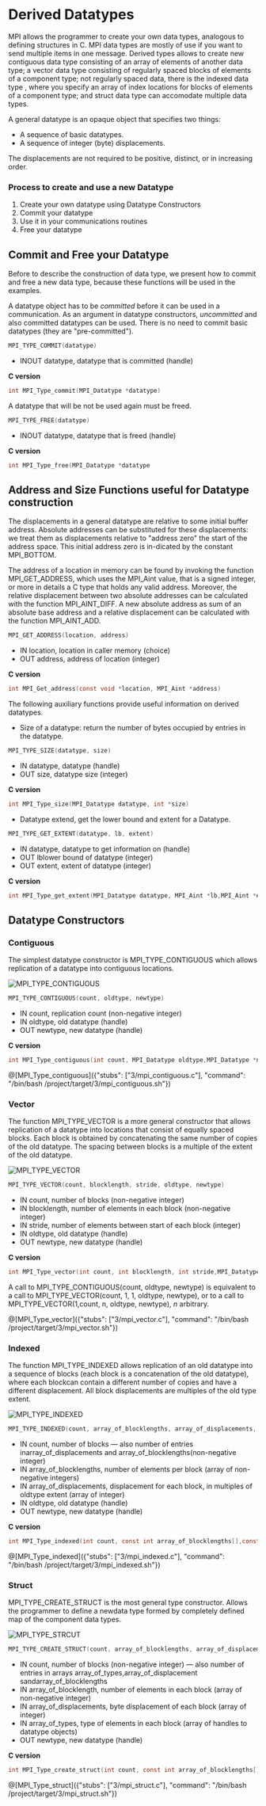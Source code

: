 # Derived Datatypes

MPI allows the programmer to create your own data types,  analogous to defining structures in C. MPI data types are mostly of use if you want to send multiple items in one message. Derived types allows to create new contiguous data type consisting of an array of elements of another data type;  a vector data type consisting of regularly spaced blocks of elements of a component type; not regularly spaced data, there is the indexed data type , where you specify an array of index locations for blocks of elements of a component type; and struct data type can accomodate multiple data types. 

A general datatype is an opaque object that specifies two things:
- A sequence of basic datatypes.
- A sequence of integer (byte) displacements.

The  displacements  are  not  required  to  be  positive,  distinct,  or  in  increasing  order.

### Process to create and use a new Datatype

1. Create your own datatype using Datatype Constructors
2. Commit your datatype 
3. Use it in your communications routines
4. Free your datatype

## Commit and Free your Datatype

Before to describe the construction of data type, we present how to commit and free a new data type, because these functions will be used in the examples.

A datatype object has to be _committed_ before it can be used in a communication.  As an argument in datatype constructors, _uncommitted_ and also committed datatypes can be used.  There is no need to commit basic datatypes (they are "pre-committed").

```c
MPI_TYPE_COMMIT(datatype)
```
- INOUT datatype, datatype that is committed (handle)

**C version**
```c
int MPI_Type_commit(MPI_Datatype *datatype)
```

A datatype that will be not be used again must be freed.

```c
MPI_TYPE_FREE(datatype)
```
- INOUT datatype, datatype that is freed (handle)

**C version**
```c
int MPI_Type_free(MPI_Datatype *datatype
```

## Address and Size Functions useful for Datatype construction

The displacements in a general datatype are relative to some initial buffer address. Absolute addresses can be substituted for these displacements: we treat them as displacements relative to "address zero"  the start of the address space. This initial address zero is in-dicated by the constant MPI\_BOTTOM. 

The address of a location in memory can be found by invoking the function MPI\_GET\_ADDRESS, which uses the MPI\_Aint value, that is a signed  integer, or more in details a C type that holds any valid address.  Moreover, the relative  displacement between  two  absolute  addresses  can be  calculated  with  the  function MPI\_AINT\_DIFF.  A  new  absolute  address  as  sum  of  an absolute base address and a relative displacement can be calculated with the function MPI\_AINT\_ADD.  

```c
MPI_GET_ADDRESS(location, address)
```
- IN location, location in caller memory (choice)
- OUT address, address of location (integer)

**C version**
```c
int MPI_Get_address(const void *location, MPI_Aint *address)
```
The following auxiliary functions provide useful information on derived datatypes.

- Size of a datatype: return the number of bytes occupied by entries in the datatype.

```c
MPI_TYPE_SIZE(datatype, size)
```
- IN datatype, datatype (handle)
- OUT size, datatype size (integer)

**C version**
```c
int MPI_Type_size(MPI_Datatype datatype, int *size)
```
- Datatype extend, get the lower bound and extent for a Datatype.

```c
MPI_TYPE_GET_EXTENT(datatype, lb, extent)
```
- IN datatype, datatype to get information on (handle)
- OUT lblower bound of datatype (integer)
- OUT extent, extent of datatype (integer)

**C version**
```c
int MPI_Type_get_extent(MPI_Datatype datatype, MPI_Aint *lb,MPI_Aint *extent)
```

## Datatype Constructors

### Contiguous
The simplest datatype constructor is MPI\_TYPE\_CONTIGUOUS which allows replication of a datatype into contiguous locations.

![MPI_TYPE_CONTIGUOUS](/img/data-contiguous.jpeg)
```c
MPI_TYPE_CONTIGUOUS(count, oldtype, newtype)
```
- IN count, replication count (non-negative integer)
- IN oldtype, old datatype (handle)
- OUT newtype, new datatype (handle)

**C version**
```c
int MPI_Type_contiguous(int count, MPI_Datatype oldtype,MPI_Datatype *newtype)
```

@[MPI_Type_contiguous]({"stubs": ["3/mpi_contiguous.c"], "command": "/bin/bash /project/target/3/mpi_contiguous.sh"})

### Vector
The function MPI\_TYPE\_VECTOR is a more general constructor that allows replication  of  a  datatype  into  locations  that  consist  of  equally  spaced  blocks.   Each  block  is obtained  by  concatenating  the  same  number  of  copies  of  the  old  datatype.   The  spacing between blocks is a multiple of the extent of the old datatype.


![MPI_TYPE_VECTOR](/img/data-vector.jpeg)

```c
MPI_TYPE_VECTOR(count, blocklength, stride, oldtype, newtype)
```
- IN count, number of blocks (non-negative integer)
- IN blocklength, number of elements in each block (non-negative integer)
- IN stride, number of elements between start of each block (integer)
- IN oldtype, old datatype (handle)
- OUT newtype, new datatype (handle)

**C version**
```c
int MPI_Type_vector(int count, int blocklength, int stride,MPI_Datatype oldtype, MPI_Datatype *newtype)
```

A call to MPI\_TYPE\_CONTIGUOUS(count, oldtype, newtype) is equivalent to a call to MPI\_TYPE\_VECTOR(count, 1, 1, oldtype, newtype), or to a call to MPI\_TYPE\_VECTOR(1,count, n, oldtype, newtype), _n_ arbitrary.

@[MPI_Type_vector]({"stubs": ["3/mpi_vector.c"], "command": "/bin/bash /project/target/3/mpi_vector.sh"})

### Indexed
The function MPI\_TYPE\_INDEXED allows replication of an old datatype into a sequence of blocks (each block is a concatenation of the old datatype), where each blockcan  contain  a  different  number  of  copies  and  have  a  different  displacement.   All  block displacements are multiples of the old type extent.


![MPI_TYPE_INDEXED](/img/data-indexed.jpeg)

```c
MPI_TYPE_INDEXED(count, array_of_blocklengths, array_of_displacements, oldtype,newtype)
```
- IN count, number of blocks — also number of entries inarray_of_displacements and array_of_blocklengths(non-negative integer)
- IN array_of_blocklengths, number of elements per block (array of non-negative integers)
- IN array_of_displacements, displacement  for  each  block,  in  multiples  of oldtype extent (array of integer)
- IN oldtype, old datatype (handle)
- OUT newtype, new datatype (handle)

**C version**
```c
int MPI_Type_indexed(int count, const int array_of_blocklengths[],const int array_of_displacements[], MPI_Datatype oldtype,MPI_Datatype *newtype)
```

@[MPI_Type_indexed]({"stubs": ["3/mpi_indexed.c"], "command": "/bin/bash /project/target/3/mpi_indexed.sh"})


### Struct
MPI\_TYPE\_CREATE\_STRUCT is  the  most  general  type  constructor. Allows the programmer to define a newdata type formed by completely defined map of the component data types.


![MPI_TYPE_STRCUT](/img/data-struct.jpeg)

```c
MPI_TYPE_CREATE_STRUCT(count, array_of_blocklengths, array_of_displacements, array_of_types, newtype)
```
- IN count, number of blocks (non-negative integer) — also number  of  entries  in  arrays array_of_types,array_of_displacement sandarray_of_blocklengths 
- IN array_of_blocklength, number of elements in each block (array of non-negative integer)
- IN array_of_displacements, byte displacement of each block (array of integer)
- IN array_of_types, type  of  elements  in  each  block  (array  of  handles  to datatype objects)
- OUT newtype, new datatype (handle)

**C version**
```c
int MPI_Type_create_struct(int count, const int array_of_blocklengths[],const MPI_Aint array_of_displacements[],const MPI_Datatype array_of_types[], MPI_Datatype *newtype
```

@[MPI_Type_struct]({"stubs": ["3/mpi_struct.c"], "command": "/bin/bash /project/target/3/mpi_struct.sh"})




